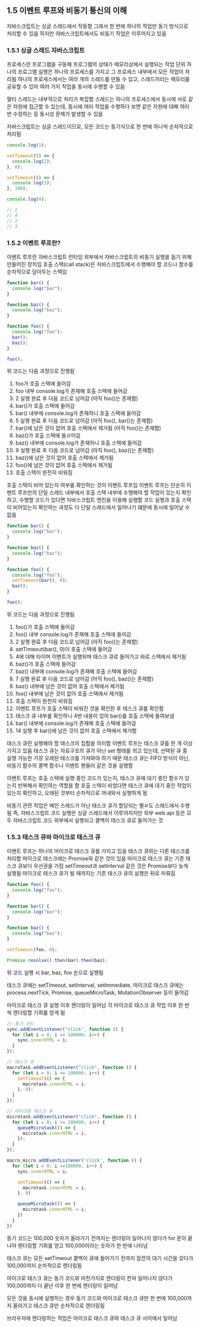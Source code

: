 ## 1.5 이벤트 루프와 비동기 통신의 이해

자바스크립트는 싱글 스레드에서 작동함
그래서 한 번에 하나의 작업만 동기 방식으로 처리할 수 있음
하지만 자바스크립트에서도 비동기 작업은 이루어지고 있음

### 1.5.1 싱글 스레드 자바스크립트

프로세스란 프로그램을 구동해 프로그램의 상태가 메모리상에서 실행되는 작업 단위
하나의 프로그램 실행은 하나의 프로세스를 가지고 그 프로세스 내부에서 모든 작업이 처리됨
하나의 프로세스에서는 여러 개의 스레드를 만들 수 있고, 스레드끼리는 메모리를 공유할 수 있어 여러 가지 작업을 동시에 수행할 수 있음

멀티 스레드는 내부적으로 처리가 복잡함
스레드는 하나의 프로세스에서 동시에 서로 같은 자원에 접근할 수 있는데, 동시에 여러 작업을 수행하다 보면 같은 자원에 대해 여러 번 수정하는 등 동시성 문제가 발생할 수 있음

자바스크립트는 싱글 스레드이므로, 모든 코드는 동기식으로 한 번에 하나씩 순차적으로 처리됨

```typescript
console.log(1);

setTimeout(() => {
  console.log(2);
}, 0);

setTimeout(() => {
  console.log(3);
}, 100);

console.log(4);

// 1
// 4
// 2
// 3
```

### 1.5.2 이벤트 루프란?

이벤트 루프란 자바스크립트 런타임 외부에서 자바스크립트의 비동기 실행을 돕기 위해 만들어진 장치임
호출 스택(call stack)은 자바스크립트에서 수행해야 할 코드나 함수를 순차적으로 담아두는 스택임

```typescript
function bar() {
  console.log("bar");
}

function baz() {
  console.log("baz");
}

function foo() {
  console.log("foo");
  bar();
  baz();
}

foo();
```

위 코드는 다음 과정으로 진행됨

1. foo가 호출 스택에 들어감
2. foo 내부 console.log가 존재해 호출 스택에 들어감
3. 2 실행 완료 후 다음 코드로 넘어감 (아직 foo()는 존재함)
4. bar()가 호출 스택에 들어감
5. bar() 내부에 console.log가 존재하니 호출 스택에 들어감
6. 5 실행 완료 후 다음 코드로 넘어감 (아직 foo(), bar()는 존재함)
7. bar()에 남은 것이 없어 호출 스택에서 제거됨 (아직 foo()는 존재함)
8. baz()가 호출 스택에 들ㄹ어감
9. baz() 내부에 console.log가 존재하니 호출 스택에 들어감
10. 9 실행 완료 후 다음 코드로 넘어감 (아직 foo(), baz()는 존재함)
11. baz()에 남은 것이 없어 호출 스택에서 제거됨
12. foo()에 남은 것이 없어 호출 스택에서 제거됨
13. 호출 스택이 완전히 비워짐

호출 스택이 비어 있는지 여부를 확인하는 것이 이벤트 루프임
이벤트 루프는 단순히 이벤트 루프만의 단일 스레드 내부에서 호출 스택 내부에 수행해야 할 작업이 있는지 확인하고, 수행할 코드가 있다면 자바스크립트 엔진을 이용해 실행함
코드 실행과 호출 스택이 비어있는지 확인하는 과정도 다 단일 스레드에서 일어나기 떄문에 동시에 일어날 수 없음

```typescript
function bar() {
  console.log("bar");
}

function baz() {
  console.log("baz");
}

function foo() {
  console.log("foo");
  setTimeout(bar(), 0);
  baz();
}

foo();
```

위 코드는 다음 과정으로 진행됨

1. foo()가 호출 스택에 들어감
2. foo() 내부 console.log가 존재해 호출 스택에 들어감
3. 2 실행 완료 후 다음 코드로 넘어감 (아직 foo()는 존재함)
4. setTimeout(bar(), 0)이 호출 스택에 들어감
5. 4에 대해 타이머 이벤트가 실행되며 태스크 큐로 들어가고 바로 스택에서 제거됨
6. baz()가 호출 스택에 들어감
7. baz() 내부에 console.log가 존재해 호출 스택에 들어감
8. 7 실행 완료 후 다음 코드로 넘어감 (아직 foo(), baz()는 존재함)
9. baz() 내부에 남은 것이 없어 호출 스택에서 제거됨
10. foo() 내부에 남은 것이 없어 호출 스택에서 제거됨
11. 호출 스택이 완전히 비워짐
12. 이벤트 루프가 호출 스택이 비워진 것을 확인한 후 태스크 큐를 확인함
13. 태스크 큐 내부를 확인하니 4번 내용이 있어 bar()를 호출 스택에 들여보냄
14. bar() 내부에 console.log가 존재해 호출 스택에 들어감
15. 14 실행 후 bar()에 남은 것이 없어 호출 스택에서 제거함

태스크 큐란 실행해야 할 태스크의 집합을 의미함
이벤트 루프는 태스크 큐를 한 개 이상 가지고 있음
태스크 큐는 자료구조의 큐가 아닌 set 형태를 띄고 있는데, 선택된 큐 중 실행 가능한 가장 오래된 태스크를 가져와야 하기 때문
태스크 큐는 FIFO 방식이 아닌, 비동기 함수의 콜백 함수나 이벤트 핸들러 같은 것을 실행함

이벤트 루프는 호출 스택에 실행 중인 코드가 있는지, 태스크 큐에 대기 중인 함수가 있는지 반복해서 확인하는 역할을 함
호출 스택이 비었다면 태스크 큐에 대기 중인 작업이 있는지 확인하고, 오래된 것부터 순차적으로 꺼내와서 실행하게 됨

비동기 관련 작업은 메인 스레드가 아닌 태스크 큐가 할당되는 별ㄹ도 스레드에서 수행됨
즉, 자바스크립트 코드 실행은 싱글 스레드에서 이루어지지만 외부 web api 등은 모두 자바스크립트 코드 외부에서 실행되고 콜백이 태스크 큐로 들어가는 것

### 1.5.3 태스크 큐와 마이크로 태스크 큐

이벤트 루프는 하나의 마이크로 태스크 큐를 가지고 있음
태스크 큐와는 다른 태스크를 처리함
마이크로 태스크에는 Promise와 같은 것이 있음
마이크로 태스크 큐는 기존 태스크 큐보다 우선권을 가짐
setTimeout과 setInterval 같은 것은 Promise보다 늦게 실행됨
마이크로 태스크 큐가 빌 때까지는 기존 태스크 큐의 실행은 뒤로 미뤄짐

```typescript
function foo() {
  console.log("foo");
}

function bar() {
  console.log("bar");
}

function baz() {
  console.log("baz");
}

setTimeout(foo, 0);

Promise.resolve().then(bar).then(baz);
```

위 코드 실행 시 bar, baz, foo 순으로 실행됨

태스크 큐에는 setTimeout, setInterval, setImmediate, 마이크로 태스크 큐에는 process.nextTick, Promise, queueMicroTask, MutationObserver 등이 들어감

마이크로 태스크 큐 실행 이후 렌더링이 일어남
각 마이크로 태스크 큐 작업 이후 한 번씩 렌더링할 기회를 얻게 됨

```typescript
// 동기 코드
sync.addEventListener("click", function () {
  for (let i = 0; i <= 100000; i++) {
    sync.innerHTML = i;
  }
});

// 태스크 큐
macroTask.addEventListener("click", function () {
  for (let i = 0; i <= 100000; i++) {
    setTimeout(() => {
      macrotask.innerHTML = i;
    }, 0);
  }
});

// 마이크로 태스크 큐
microtask.addEventListener("click", function () {
  for (let i = 0; i <= 100000; i++) {
    queueMicrotask(() => {
      microtask.innerHTML = i;
    });
  }
});

macro_micro.addEventListener('click', function () {
  for (let i = 0; i <=100000, i++) {
    sync.innerHTML = i;

    setTimeout(() => {
      macrotask.innerHTML = i;
    }, 0)

    queueMicrotask(() => {
      microtask.innerHTML = i;
    })
  }
})
```

동기 코드는 100,000 숫자가 올라가기 전까지는 렌더링이 일어나지 않다가 for 문이 끝나야 렌더링할 기회를 얻고 100,000이라는 숫자가 한 번에 나타남

태스크 큐는 모든 setTimeout 콜백이 큐에 들어가기 전까지 잠깐의 대기 시간을 갖다가 100,000까지 순차적으로 렌더링됨

마이크로 태스크 큐는 동기 코드와 마찬가지로 렌더링이 전혀 일어나지 않다가 100,000까지 다 끝난 이후 한 번에 렌더링이 일어남

모든 것을 동시에 실행하는 경우 동기 코드와 마이크로 태스크 큐만 한 번에 100,000까지 올라가고 태스크 큐만 순차적으로 렌더링됨

브라우저에 렌더링하는 작업은 마이크로 태스크 큐와 태스크 큐 사이에서 일어남
